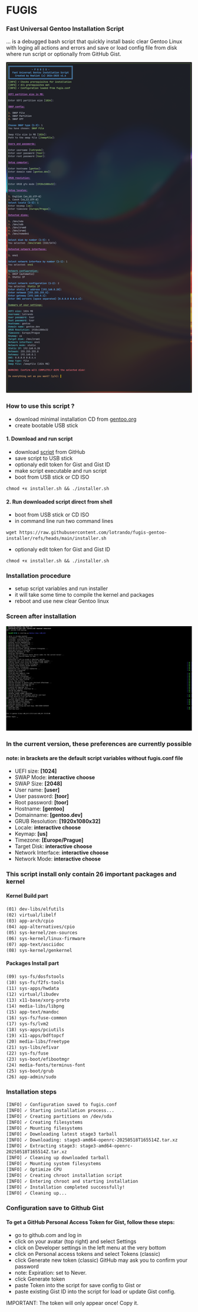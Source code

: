 # FUGIS

### Fast Universal Gentoo Installation Script

... is a debugged bash script that quickly install basic clear Gentoo Linux with loging all actions and errors and save or load config file from disk where run script or optionally from GitHub Gist.

<img src="screen.png" alt="Screenshot of settings before instalation procedure" />

### How to use this script ?
- download minimal installation CD from [gentoo.org](https://distfiles.gentoo.org/releases/amd64/autobuilds/current-install-amd64-minimal/)
- create bootable USB stick

#### 1. Download and run script
- download [script](https://raw.githubusercontent.com/lotrando/fugis-gentoo-installer/refs/heads/main/installer.sh) from GitHub
- save script to USB stick
- optionaly edit token for Gist and Gist ID
- make script executable and run script
- boot from USB stick or CD ISO
```
chmod +x installer.sh && ./installer.sh
```


#### 2. Run downloaded script direct from shell
- boot from USB stick or CD ISO
- in command line run two command lines
 ```
wget https://raw.githubusercontent.com/lotrando/fugis-gentoo-installer/refs/heads/main/installer.sh
```
- optionaly edit token for Gist and Gist ID
```
chmod +x installer.sh && ./installer.sh
```

### Installation procedure
- setup script variables and run installer
- it will take some time to compile the kernel and packages
- reboot and use new clear Gentoo linux

### Screen after installation

<img src="after_install.png" alt="Screenshot after instalation procedure" />

### In the current version, these preferences are currently possible
#### note: in brackets are the default script variables without fugis.conf file

- UEFI size: <b>[1024]</b>
- SWAP Mode: <b>interactive choose</b>
- SWAP Size: <b>[2048]</b>
- User name: <b>[user]</b>
- User password: <b>[toor]</b>
- Root password: <b>[toor]</b>
- Hostname: <b>[gentoo]</b>
- Domainname: <b>[gentoo.dev]</b>
- GRUB Resolution: <b>[1920x1080x32]</b>
- Locale: <b>interactive choose</b>
- Keymap: <b>[us]</b>
- Timezone: <b>[Europe/Prague]</b>
- Target Disk: <b>interactive choose</b>
- Network Interface: <b>interactive choose</b>
- Network Mode: <b>interactive choose</b>

### This script install only contain 26 important packages and kernel

#### Kernel Build part
```
(01) dev-libs/elfutils
(02) virtual/libelf
(03) app-arch/cpio
(04) app-alternatives/cpio
(05) sys-kernel/zen-sources
(06) sys-kernel/linux-firmware
(07) app-text/asciidoc
(08) sys-kernel/genkernel
```
#### Packages Install part
```
(09) sys-fs/dosfstools
(10) sys-fs/f2fs-tools
(11) sys-apps/hwdata
(12) virtual/libudev
(13) x11-base/xorg-proto
(14) media-libs/libpng
(15) app-text/mandoc
(16) sys-fs/fuse-common
(17) sys-fs/lvm2
(18) sys-apps/pciutils
(19) x11-apps/bdftopcf
(20) media-libs/freetype
(21) sys-libs/efivar
(22) sys-fs/fuse
(23) sys-boot/efibootmgr
(24) media-fonts/terminus-font
(25) sys-boot/grub
(26) app-admin/sudo
```

### Installation steps
```
[INFO] ✓ Configuration saved to fugis.conf
[INFO] ✓ Starting installation process...
[INFO] ✓ Creating partitions on /dev/sda
[INFO] ✓ Creating filesystems
[INFO] ✓ Mounting filesystems
[INFO] ✓ Downloading latest stage3 tarball
[INFO] ✓ Downloading: stage3-amd64-openrc-20250518T165514Z.tar.xz
[INFO] ✓ Extracting stage3: stage3-amd64-openrc-20250518T165514Z.tar.xz
[INFO] ✓ Cleaning up downloaded tarball
[INFO] ✓ Mounting system filesystems
[INFO] ✓ Optimize CPU
[INFO] ✓ Creating chroot installation script
[INFO] ✓ Entering chroot and starting installation
[INFO] ✓ Installation completed successfully!
[INFO] ✓ Cleaning up...
```

### Configuration save to Github Gist
#### To get a GitHub Personal Access Token for Gist, follow these steps:

- go to github.com and log in
- click on your avatar (top right) and select Settings
- click on Developer settings in the left menu at the very bottom
- click on Personal access tokens and select Tokens (classic)
- click Generate new token (classic) GitHub may ask you to confirm your password
- note: Expiration: set to Never.
- click Generate token
- paste Token into the script for save config to Gist or
- paste existing Gist ID into the script for load or update Gist config.

IMPORTANT: The token will only appear once! Copy it.

